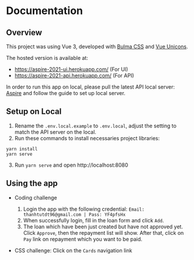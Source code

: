 # Documentation

## Overview

This project was using Vue 3, developed with [Bulma CSS](https://bulma.io/) and [Vue Unicons](https://antonreshetov.github.io/vue-unicons/). 

The hosted version is available at:
* https://aspire-2021-ui.herokuapp.com/ (For UI)
* https://aspire-2021-api.herokuapp.com/ (For API)

In order to run this app on local, please pull the latest API
local server: [Aspire](https://github.com/thanhtutdt96/aspire) and follow the guide to set up local server.

## Setup on Local

1. Rename the `.env.local.example` to `.env.local`, adjust the setting to match the API server on the local.
2. Run these commands to install necessaries project libraries:

```angular2html
yarn install
yarn serve
```

3. Run `yarn serve` and open http://localhost:8080

## Using the app
* Coding challenge
   1. Login the app with the following credential:
      `Email: thanhtutdt96@gmail.com | Pass: YF4pfsHx`
   2. When successfully login, fill in the loan form and click `Add`.
   3. The loan which have been just created but have not approved yet. Click `Approve`, then the repayment list will show.
      After that, click on `Pay` link on repayment which you want to be paid.
      
* CSS challenge: Click on the `Cards` navigation link
   


